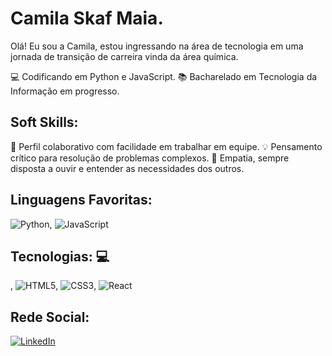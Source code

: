 
# **Camila Skaf Maia.**

Olá! Eu sou a Camila, estou ingressando na área de tecnologia em uma jornada de transição de carreira vinda da área química.

💻 Codificando em Python e JavaScript.
📚 Bacharelado em Tecnologia da Informação em progresso.

## **Soft Skills:**

🤝 Perfil colaborativo com facilidade em trabalhar em equipe.
💡 Pensamento crítico para resolução de problemas complexos.
🤗 Empatia, sempre disposta a ouvir e entender as necessidades dos outros.

## **Linguagens Favoritas:** 
 ![Python](https://img.shields.io/badge/Python-000?style=for-the-badge&logo=python), ![JavaScript](https://img.shields.io/badge/JavaScript-000?style=for-the-badge&logo=javascript)


## **Tecnologias:** 💻 
, 	![HTML5](https://img.shields.io/badge/HTML5-000?style=for-the-badge&logo=html5), ![CSS3](https://img.shields.io/badge/CSS3-000?style=for-the-badge&logo=css3&logoColor=264CE4), ![React](https://img.shields.io/badge/React-000?style=for-the-badge&logo=react)

## **Rede Social:**

[![LinkedIn](https://img.shields.io/badge/LinkedIn-000?style=for-the-badge&logo=linkedin&logoColor=0E76A8)]( https://www.linkedin.com/in/camila-skaf-b006b7128/
)


